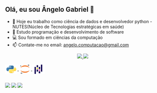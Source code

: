 ## Olá, eu sou Ângelo Gabriel 👋

- 🔭 Hoje eu trabalho como ciência de dados e desenvolvedor python - NUTES(Núcleo de Tecnologias estratégicas em saúde)
- 🌱 Estudo programação e desenvolvimento de software
- 💻 Sou formado em ciências da computação
- 📫 Contate-me no email: angelo.computacao@gmail.com

<div align="center">
  <a href="https://github.com/AngrloGab">
  <img height="180em" src="https://github-readme-stats.vercel.app/api?username=AngrloGab&show_icons=true&theme=dracula&include_all_commits=true&count_private=true"/>
  <img height="180em" src="https://github-readme-stats.vercel.app/api/top-langs/?username=AngrloGab&layout=compact&langs_count=7&theme=dracula"/>
</div>
<div style="display: inline_block"><br>
  <img align="center" alt="Ângelo-Python" height="30" width="40" src="https://raw.githubusercontent.com/devicons/devicon/master/icons/python/python-original.svg">
  <img align="center" alt="Ângelo-Python" height="30" width="40" src="https://raw.githubusercontent.com/devicons/devicon/master/icons/jupyter/jupyter-original.svg">
  <img align="center" alt="Ângelo-Python" height="30" width="40" src="https://raw.githubusercontent.com/devicons/devicon/master/icons/pandas/pandas-original.svg">
 
</div>
  
  ##
 
<div> 
  <a href="https://www.instagram.com/angelorx_" target="_blank"><img src="https://img.shields.io/badge/-Instagram-%23E4405F?style=for-the-badge&logo=instagram&logoColor=white" target="_blank"></a>
  <a href = "mailto:angelo.computacao@gmail.com"><img src="https://img.shields.io/badge/-Gmail-%23333?style=for-the-badge&logo=gmail&logoColor=white" target="_blank"></a>
  <a href="https://www.linkedin.com/in/%C3%A2ngelo-gabriel-b02240213/" target="_blank"><img src="https://img.shields.io/badge/-LinkedIn-%230077B5?style=for-the-badge&logo=linkedin&logoColor=white" target="_blank"></a> 
 
</div>

